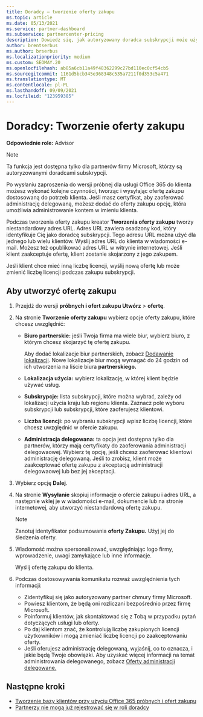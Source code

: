 ```yaml
---
title: Doradcy — tworzenie oferty zakupu
ms.topic: article
ms.date: 05/13/2021
ms.service: partner-dashboard
ms.subservice: partnercenter-pricing
description: Dowiedz się, jak autoryzowany doradca subskrypcji może użyć usługi Partner Center, aby utworzyć ofertę zakupu i niestandardowy adres URL do dołączyć do ofert Office 365 wersji próbnej.
author: brentserbus
ms.author: brserbus
ms.localizationpriority: medium
ms.custom: SEOMAY.20
ms.openlocfilehash: ab85a6cb11a49f48362299c27bd110ec0cf54cb5
ms.sourcegitcommit: 1161d5bcb345e368348c535a7211f0d353c5a471
ms.translationtype: MT
ms.contentlocale: pl-PL
ms.lasthandoff: 09/09/2021
ms.locfileid: "123959385"
---
```

# <a name="advisors-create-a-purchase-offer"></a>Doradcy: Tworzenie oferty zakupu

 
**Odpowiednie role:** Advisor


> [!NOTE]
> Ta funkcja jest dostępna tylko dla partnerów firmy Microsoft, którzy są autoryzowanymi doradcami subskrypcji.

Po wysłaniu zaproszenia do wersji próbnej dla usługi Office 365 do klienta możesz wykonać kolejne czynności, tworząc i wysyłając ofertę zakupu dostosowaną do potrzeb klienta. Jeśli masz certyfikat, aby zaoferować administrację delegowaną, możesz dodać do oferty zakupu opcję, która umożliwia administrowanie kontem w imieniu klienta.

Podczas tworzenia oferty zakupu kreator **Tworzenia oferty zakupu** tworzy niestandardowy adres URL. Adres URL zawiera osadzony kod, który identyfikuje Cię jako doradcę subskrypcji. Tego adresu URL można użyć dla jednego lub wielu klientów. Wyślij adres URL do klienta w wiadomości e-mail. Możesz też opublikować adres URL w witrynie internetowej. Jeśli klient zaakceptuje ofertę, klient zostanie skojarzony z jego zakupem.

Jeśli klient chce mieć inną liczbę licencji, wyślij nową ofertę lub może zmienić liczbę licencji podczas zakupu subskrypcji.

## <a name="to-create-a-purchase-offer"></a>Aby utworzyć ofertę zakupu

1. Przejdź do wersji **próbnych i ofert zakupu Utwórz**  >  **ofertę**.

2. Na stronie **Tworzenie oferty zakupu** wybierz opcje oferty zakupu, które chcesz uwzględnić:

    - **Biuro partnerskie:** jeśli Twoja firma ma wiele biur, wybierz biuro, z którym chcesz skojarzyć tę ofertę zakupu.

        Aby dodać lokalizacje biur partnerskich, zobacz [Dodawanie lokalizacji](manage-locations.md). Nowe lokalizacje biur mogą wymagać do 24 godzin od ich utworzenia na liście biura **partnerskiego.**

    - **Lokalizacja użycia:** wybierz lokalizację, w której klient będzie używać usług.
    - **Subskrypcje:** lista subskrypcji, które można wybrać, zależy od lokalizacji użycia kraju lub regionu klienta. Zaznacz pole wyboru subskrypcji lub subskrypcji, które zaoferujesz klientowi.
    - **Liczba licencji:** po wybraniu subskrypcji wpisz liczbę licencji, które chcesz uwzględnić w ofercie zakupu.
    - **Administracja delegowana:** ta opcja jest dostępna tylko dla partnerów, którzy mają certyfikaty do zaoferowania administracji delegowaowej. Wybierz tę opcję, jeśli chcesz zaoferować klientowi administrację delegowaną. Jeśli to zrobisz, klient może zaakceptować ofertę zakupu z akceptacją administracji delegowaowej lub bez jej akceptacji.

3. Wybierz opcję **Dalej**.

4. Na stronie **Wysyłanie** skopiuj informacje o ofercie zakupu i adres URL, a następnie wklej je w wiadomości e-mail, dokumencie lub na stronie internetowej, aby utworzyć niestandardową ofertę zakupu.

    > [!NOTE]
    > Zanotuj identyfikator podsumowania **oferty Zakupu.** Użyj jej do śledzenia oferty.

5. Wiadomość można spersonalizować, uwzględniając logo firmy, wprowadzenie, uwagi zamykające lub inne informacje.

    Wyślij ofertę zakupu do klienta.

6. Podczas dostosowywania komunikatu rozważ uwzględnienia tych informacji:

    - Zidentyfikuj się jako autoryzowany partner chmury firmy Microsoft.
    - Powiesz klientom, że będą oni rozliczani bezpośrednio przez firmę Microsoft.
    - Poinformuj klientów, jak skontaktować się z Tobą w przypadku pytań dotyczących usługi lub oferty.
    - Po daj klientom znać, że kontrolują liczbę zakupionych licencji użytkowników i mogą zmieniać liczbę licencji po zaakceptowaniu oferty.
    - Jeśli oferujesz administrację delegowaną, wyjaśnij, co to oznacza, i jakie będą Twoje obowiązki. Aby uzyskać więcej informacji na temat administrowania delegowanego, zobacz [Oferty administracji delegowane.](customers-revoke-admin-privileges.md)

## <a name="next-steps"></a>Następne kroki

- [Tworzenie bazy klientów przy użyciu Office 365 próbnych i ofert zakupu](advisors-build-your-business.md)
- [Partnerzy nie mogą już rejestrować się w roli doradcy](advisors-no-csp.md)